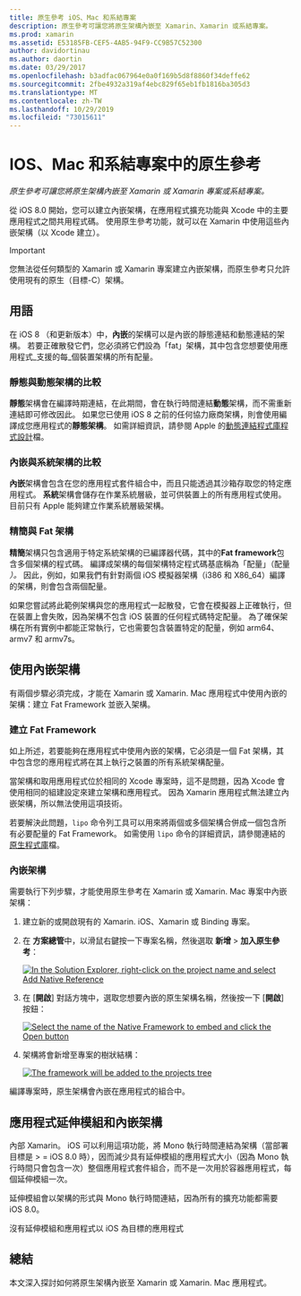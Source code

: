 ```yaml
---
title: 原生參考 iOS、Mac 和系結專案
description: 原生參考可讓您將原生架構內嵌至 Xamarin、Xamarin 或系結專案。
ms.prod: xamarin
ms.assetid: E53185FB-CEF5-4AB5-94F9-CC9B57C52300
author: davidortinau
ms.author: daortin
ms.date: 03/29/2017
ms.openlocfilehash: b3adfac067964e0a0f169b5d8f8860f34deffe62
ms.sourcegitcommit: 2fbe4932a319af4ebc829f65eb1fb1816ba305d3
ms.translationtype: MT
ms.contentlocale: zh-TW
ms.lasthandoff: 10/29/2019
ms.locfileid: "73015611"
---
```

# <a name="native-references-in-ios-mac-and-bindings-projects"></a>IOS、Mac 和系結專案中的原生參考

_原生參考可讓您將原生架構內嵌至 Xamarin 或 Xamarin 專案或系結專案。_

從 iOS 8.0 開始，您可以建立內嵌架構，在應用程式擴充功能與 Xcode 中的主要應用程式之間共用程式碼。 使用原生參考功能，就可以在 Xamarin 中使用這些內嵌架構（以 Xcode 建立）。

> [!IMPORTANT]
> 您無法從任何類型的 Xamarin 或 Xamarin 專案建立內嵌架構，而原生參考只允許使用現有的原生（目標-C）架構。

<a name="Terminology" />

## <a name="terminology"></a>用語

在 iOS 8 （和更新版本）中，**內嵌**的架構可以是內嵌的靜態連結和動態連結的架構。 若要正確散發它們，您必須將它們設為「fat」架構，其中包含您想要使用應用程式_支援的每_個裝置架構的所有配量。

<a name="Static-vs-Dynamic-Frameworks" />

### <a name="static-vs-dynamic-frameworks"></a>靜態與動態架構的比較

**靜態**架構會在編譯時期連結，在此期間，會在執行時間連結**動態**架構，而不需重新連結即可修改因此。 如果您已使用 iOS 8 之前的任何協力廠商架構，則會使用編譯成您應用程式的**靜態架構**。 如需詳細資訊，請參閱 Apple 的[動態連結程式庫程式設計](https://developer.apple.com/library/mac/documentation/DeveloperTools/Conceptual/DynamicLibraries/100-Articles/OverviewOfDynamicLibraries.html#//apple_ref/doc/uid/TP40001873-SW1)檔。

<a name="Embedded-vs-System-Frameworks" />

### <a name="embedded-vs-system-frameworks"></a>內嵌與系統架構的比較

**內嵌**架構會包含在您的應用程式套件組合中，而且只能透過其沙箱存取您的特定應用程式。 **系統**架構會儲存在作業系統層級，並可供裝置上的所有應用程式使用。 目前只有 Apple 能夠建立作業系統層級架構。

<a name="Thin-vs-Fat-Frameworks" />

### <a name="thin-vs-fat-frameworks"></a>精簡與 Fat 架構

**精簡**架構只包含適用于特定系統架構的已編譯器代碼，其中的**Fat framework**包含多個架構的程式碼。 編譯成架構的每個架構特定程式碼基底稱為「配量」（配量 _）。_ 因此，例如，如果我們有針對兩個 iOS 模擬器架構（i386 和 X86_64）編譯的架構，則會包含兩個配量。

如果您嘗試將此範例架構與您的應用程式一起散發，它會在模擬器上正確執行，但在裝置上會失敗，因為架構不包含 iOS 裝置的任何程式碼特定配量。 為了確保架構在所有實例中都能正常執行，它也需要包含裝置特定的配量，例如 arm64、armv7 和 armv7s。

<a name="Working-with-Embedded-Frameworks" />

## <a name="working-with-embedded-frameworks"></a>使用內嵌架構

有兩個步驟必須完成，才能在 Xamarin 或 Xamarin. Mac 應用程式中使用內嵌的架構：建立 Fat Framework 並嵌入架構。

<a name="Overview" />

### <a name="creating-a-fat-framework"></a>建立 Fat Framework

如上所述，若要能夠在應用程式中使用內嵌的架構，它必須是一個 Fat 架構，其中包含您的應用程式將在其上執行之裝置的所有系統架構配量。

當架構和取用應用程式位於相同的 Xcode 專案時，這不是問題，因為 Xcode 會使用相同的組建設定來建立架構和應用程式。 因為 Xamarin 應用程式無法建立內嵌架構，所以無法使用這項技術。

若要解決此問題，`lipo` 命令列工具可以用來將兩個或多個架構合併成一個包含所有必要配量的 Fat Framework。 如需使用 `lipo` 命令的詳細資訊，請參閱連結的[原生程式庫](~/ios/platform/native-interop.md)檔。

<a name="Embedding-a-Framework" />

### <a name="embedding-a-framework"></a>內嵌架構

需要執行下列步驟，才能使用原生參考在 Xamarin 或 Xamarin. Mac 專案中內嵌架構：

1. 建立新的或開啟現有的 Xamarin. iOS、Xamarin 或 Binding 專案。
2. 在 **方案總管**中，以滑鼠右鍵按一下專案名稱，然後選取 **新增** > **加入原生參考**： 

    [![](native-references-images/ref01.png "In the Solution Explorer, right-click on the project name and select Add Native Reference")](native-references-images/ref01.png#lightbox)
3. 在 [**開啟**] 對話方塊中，選取您想要內嵌的原生架構名稱，然後按一下 [**開啟**] 按鈕： 

    [![](native-references-images/ref02.png "Select the name of the Native Framework to embed and click the Open button")](native-references-images/ref02.png#lightbox)
4. 架構將會新增至專案的樹狀結構： 

    [![](native-references-images/ref03.png "The framework will be added to the projects tree")](native-references-images/ref03.png#lightbox)

編譯專案時，原生架構會內嵌在應用程式的組合中。

<a name="App-Extensions-and-Embedded-Frameworks" />

## <a name="app-extensions-and-embedded-frameworks"></a>應用程式延伸模組和內嵌架構

內部 Xamarin。 iOS 可以利用這項功能，將 Mono 執行時間連結為架構（當部署目標是 > = iOS 8.0 時），因而減少具有延伸模組的應用程式大小（因為 Mono 執行時間只會包含一次）整個應用程式套件組合，而不是一次用於容器應用程式，每個延伸模組一次。

延伸模組會以架構的形式與 Mono 執行時間連結，因為所有的擴充功能都需要 iOS 8.0。

沒有延伸模組和應用程式以 iOS 為目標的應用程式 

<a name="Summary" />

## <a name="summary"></a>總結

本文深入探討如何將原生架構內嵌至 Xamarin 或 Xamarin. Mac 應用程式。
